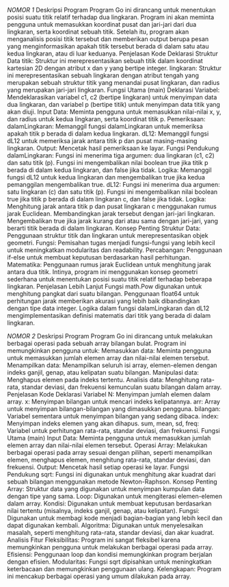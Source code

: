 *NOMOR 1*
Deskripsi Program
Program Go ini dirancang untuk menentukan posisi suatu titik relatif terhadap dua lingkaran. Program ini akan meminta pengguna untuk memasukkan koordinat pusat dan jari-jari dari dua lingkaran, serta koordinat sebuah titik. Setelah itu, program akan menganalisis posisi titik tersebut dan memberikan output berupa pesan yang menginformasikan apakah titik tersebut berada di dalam satu atau kedua lingkaran, atau di luar keduanya.
Penjelasan Kode
Deklarasi Struktur Data
titik: Struktur ini merepresentasikan sebuah titik dalam koordinat kartesian 2D dengan atribut x dan y yang bertipe integer.
lingkaran: Struktur ini merepresentasikan sebuah lingkaran dengan atribut tengah yang merupakan sebuah struktur titik yang menandai pusat lingkaran, dan radius yang merupakan jari-jari lingkaran.
Fungsi Utama (main)
Deklarasi Variabel: Mendeklarasikan variabel c1, c2 (bertipe lingkaran) untuk menyimpan data dua lingkaran, dan variabel p (bertipe titik) untuk menyimpan data titik yang akan diuji.
Input Data: Meminta pengguna untuk memasukkan nilai-nilai x, y, dan radius untuk kedua lingkaran, serta koordinat titik p.
Pemeriksaan:
dalamLingkaran: Memanggil fungsi dalamLingkaran untuk memeriksa apakah titik p berada di dalam kedua lingkaran.
dL12: Memanggil fungsi dL12 untuk memeriksa jarak antara titik p dan pusat masing-masing lingkaran.
Output: Mencetak hasil pemeriksaan ke layar.
Fungsi Pendukung
dalamLingkaran:
Fungsi ini menerima tiga argumen: dua lingkaran (c1, c2) dan satu titik (p).
Fungsi ini mengembalikan nilai boolean true jika titik p berada di dalam kedua lingkaran, dan false jika tidak.
Logika: Memanggil fungsi dL12 untuk kedua lingkaran dan mengembalikan true jika kedua pemanggilan mengembalikan true.
dL12:
Fungsi ini menerima dua argumen: satu lingkaran (c) dan satu titik (p).
Fungsi ini mengembalikan nilai boolean true jika titik p berada di dalam lingkaran c, dan false jika tidak.
Logika:
Menghitung jarak antara titik p dan pusat lingkaran c menggunakan rumus jarak Euclidean.
Membandingkan jarak tersebut dengan jari-jari lingkaran.
Mengembalikan true jika jarak kurang dari atau sama dengan jari-jari, yang berarti titik berada di dalam lingkaran.
Konsep Penting
Struktur Data: Penggunaan struktur titik dan lingkaran untuk merepresentasikan objek geometri.
Fungsi: Pemisahan tugas menjadi fungsi-fungsi yang lebih kecil untuk meningkatkan modularitas dan readability.
Percabangan: Penggunaan if-else untuk membuat keputusan berdasarkan hasil perhitungan.
Matematika: Penggunaan rumus jarak Euclidean untuk menghitung jarak antara dua titik.
Intinya, program ini menggunakan konsep geometri sederhana untuk menentukan posisi suatu titik relatif terhadap beberapa lingkaran.
Penjelasan Lebih Lanjut
Fungsi math.Pow digunakan untuk menghitung pangkat dari suatu bilangan.
Penggunaan float64 untuk perhitungan jarak memberikan akurasi yang lebih baik dibandingkan dengan tipe data integer.
Logika dalam fungsi dalamLingkaran dan dL12 mengimplementasikan definisi matematis dari titik yang berada di dalam lingkaran.

*NOMOR 2*
Deskripsi Program
Program Go ini dirancang untuk melakukan berbagai operasi pada sebuah array bilangan bulat. Program ini memungkinkan pengguna untuk:
Memasukkan data: Meminta pengguna untuk memasukkan jumlah elemen array dan nilai-nilai elemen tersebut.
Menampilkan data: Menampilkan seluruh isi array, elemen-elemen dengan indeks ganjil, genap, atau kelipatan suatu bilangan.
Manipulasi data: Menghapus elemen pada indeks tertentu.
Analisis data: Menghitung rata-rata, standar deviasi, dan frekuensi kemunculan suatu bilangan dalam array.
Penjelasan Kode
Deklarasi Variabel
N: Menyimpan jumlah elemen dalam array.
x: Menyimpan bilangan untuk mencari indeks kelipatannya.
arr: Array untuk menyimpan bilangan-bilangan yang dimasukkan pengguna.
bilangan: Variabel sementara untuk menyimpan bilangan yang sedang dibaca.
index: Menyimpan indeks elemen yang akan dihapus.
sum, mean, sd, freq: Variabel untuk perhitungan rata-rata, standar deviasi, dan frekuensi.
Fungsi Utama (main)
Input Data: Meminta pengguna untuk memasukkan jumlah elemen array dan nilai-nilai elemen tersebut.
Operasi Array: Melakukan berbagai operasi pada array sesuai dengan pilihan, seperti menampilkan elemen, menghapus elemen, menghitung rata-rata, standar deviasi, dan frekuensi.
Output: Mencetak hasil setiap operasi ke layar.
Fungsi Pendukung
sqrt: Fungsi ini digunakan untuk menghitung akar kuadrat dari sebuah bilangan menggunakan metode Newton-Raphson.
Konsep Penting
Array: Struktur data yang digunakan untuk menyimpan kumpulan data dengan tipe yang sama.
Loop: Digunakan untuk mengiterasi elemen-elemen dalam array.
Kondisi: Digunakan untuk membuat keputusan berdasarkan nilai tertentu (misalnya, indeks ganjil, genap, atau kelipatan).
Fungsi: Digunakan untuk membagi kode menjadi bagian-bagian yang lebih kecil dan dapat digunakan kembali.
Algoritma: Digunakan untuk menyelesaikan masalah, seperti menghitung rata-rata, standar deviasi, dan akar kuadrat.
Analisis Fitur
Fleksibilitas: Program ini sangat fleksibel karena memungkinkan pengguna untuk melakukan berbagai operasi pada array.
Efisiensi: Penggunaan loop dan kondisi memungkinkan program berjalan dengan efisien.
Modularitas: Fungsi sqrt dipisahkan untuk meningkatkan keterbacaan dan memungkinkan penggunaan ulang.
Kelengkapan: Program ini mencakup berbagai operasi yang umum dilakukan pada array.
